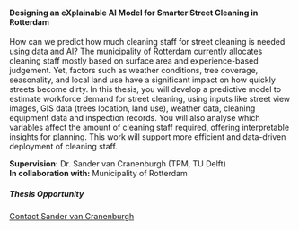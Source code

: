 <div class="row">
  <div class="col-sm-8">
    <h4 id="explainable-ai-street-cleaning">Designing an eXplainable AI Model for Smarter Street Cleaning in Rotterdam</h4>
    <p>
      How can we predict how much cleaning staff for street cleaning is needed using data and AI? The municipality of Rotterdam currently allocates cleaning staff mostly based on surface area and experience-based judgement. Yet, factors such as weather conditions, tree coverage, seasonality, and local land use have a significant impact on how quickly streets become dirty. In this thesis, you will develop a predictive model to estimate workforce demand for street cleaning, using inputs like street view images, GIS data (trees location, land use), weather data, cleaning equipment data and inspection records. You will also analyse which variables affect the amount of cleaning staff required, offering interpretable insights for planning. This work will support more efficient and data-driven deployment of cleaning staff.
    </p>
    <p><strong>Supervision:</strong> Dr. Sander van Cranenburgh (TPM, TU Delft)<br>
       <strong>In collaboration with:</strong> Municipality of Rotterdam</p>
  </div>

  <div class="col-sm-4">
    <div class="card contact-card">
      <div class="card-body">
        <h5 class="card-title">Thesis Opportunity</h5>
        <p class="card-text">
          <a href="mailto:s.vancranenburgh@tudelft.nl">Contact Sander van Cranenburgh</a>
        </p>
      </div>
    </div>
  </div>
</div>
